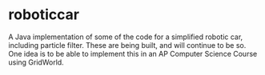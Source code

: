 roboticcar
==========

A Java implementation of some of the code for a simplified robotic car, including particle filter.  These are being built, and will continue to be so.  One idea is to be able to implement this in an AP Computer Science Course using GridWorld.
